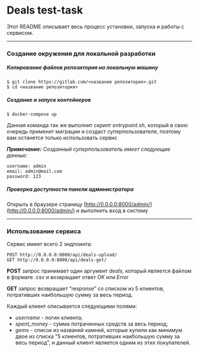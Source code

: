 Deals test-task
=====================

Этот README описывает весь процесс установки, запуска и работы с сервисом.

---------------------

### Создание окружения для локальной разработки

##### Копирование файлов репозитория на локальную машину

```
$ git clone https://gitlab.com/<название репозитория>.git
$ cd <название репозитория>
```

##### Создание и запуск контейнеров

```
$ docker-compose up 
```
Данная команда так же выполнит скрипт *entrypoint.sh*, который в свою очередь применит миграции и создаст суперпользователя, поэтому вам останется только использовать сервис

_**Примечание:** Созданный суперпользователь имеет следующие данные:_
```
username: admin
email: admin@mail.com
password: 123
```


##### Проверка доступности панели администратора

Открыть в браузере страницу [http://0.0.0.0:8000/admin/](http://0.0.0.0:8000/admin/) и выполнить вход в систему

---------------------

### Использование сервиса

Сервис имеет всего 2 эндпоинта: 
```
POST http://0.0.0.0:8000/api/deals-upload/
GET http://0.0.0.0:8000/api/deals-get/
```

**POST** запрос принимает один аргумент *deals*, который является файлом в формате .csv и возвращает ответ *OK* или *Error*

**GET** запрос возвращает “response” со списком из 5 клиентов, потративших наибольшую сумму за весь период.

Каждый клиент описывается следующими полями:

- *username* - логин клиента;
- *spent_money* - сумма потраченных средств за весь период;
- *gems* - список из названий камней, которые купили как минимум двое из списка "5 клиентов, потративших наибольшую сумму за весь период", и данный клиент является одним из этих покупателей.
